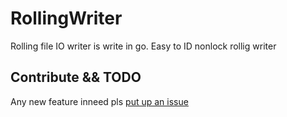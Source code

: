 # RollingWriter 

Rolling file IO writer is write in go. Easy to ID nonlock rollig writer

## Contribute && TODO
Any new feature inneed pls [put up an issue](https://github.com/arthurkiller/rollingWriter/issues/new)
